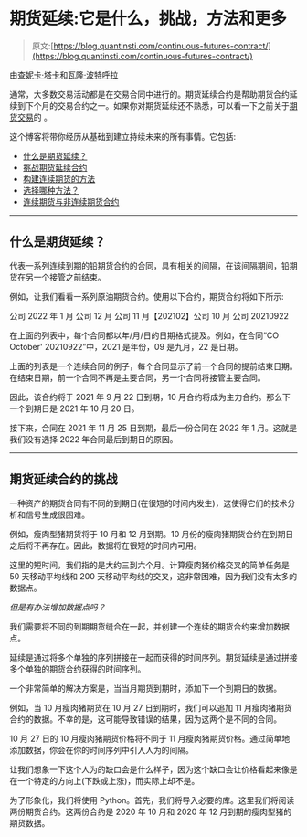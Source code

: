 # 期货延续:它是什么，挑战，方法和更多

> 原文:[https://blog.quantinsti.com/continuous-futures-contract/](https://blog.quantinsti.com/continuous-futures-contract/)

由[查妮卡·塔卡](https://www.linkedin.com/in/chainika-bahl-thakar-b32971155/)和[瓦隆·波特呼拉](https://www.linkedin.com/in/varun-kumar-pothula-497322a6/)

通常，大多数交易活动都是在交易合同中进行的。期货延续合约是帮助期货合约延续到下个月的交易合约之一。如果你对期货延续还不熟悉，可以看一下之前关于[期货交易](/futures-trading/)的 [](/futures-trading/) 。

这个博客将带你经历从基础到建立持续未来的所有事情。它包括:

*   [什么是期货延续？](#what-is-futures-continuation)
*   [挑战期货延续合约](#challenge-with-futures-continuation-contract)
*   [构建连续期货的方法](#methods-to-build-a-continuous-futures)
*   [选择哪种方法？](#which-method-to-choose)
*   [连续期货与非连续期货合约](#continuous-futures-vs-non-continuous-futures-contracts)

* * *

## 什么是期货延续？

代表一系列连续到期的铅期货合约的合同，具有相关的间隔，在该间隔期间，铅期货在另一个接管之前结束。

例如，让我们看看一系列原油期货合约。使用以下合约，期货合约将如下所示:

公司 2022 年 1 月
公司 12 月
公司 11 月【202102】公司 10 月
公司 20210922

在上面的列表中，每个合同都以年/月/日的日期格式提及。例如，在合同“CO October' 20210922”中，2021 是年份，09 是九月，22 是日期。

上面的列表是一个连续合同的例子，每个合同显示了前一个合同的提前结束日期。在结束日期，前一个合同不再是主要合同，另一个合同将接管主要合同。

因此，该合约将于 2021 年 9 月 22 日到期，10 月合约将成为主力合约。那么下一个到期日是 2021 年 10 月 20 日。

接下来，合同在 2021 年 11 月 25 日到期，最后一份合同在 2022 年 1 月。这就是我们没有选择 2022 年合同最后到期日的原因。

* * *

## 期货延续合约的挑战

一种资产的期货合同有不同的到期日(在很短的时间内发生)，这使得它们的技术分析和信号生成很困难。

例如，瘦肉型猪期货将于 10 月和 12 月到期。10 月份的瘦肉猪期货合约在到期日之后将不再存在。因此，数据将在很短的时间内可用。

这里的短时间，我们指的是大约三到六个月。计算瘦肉猪价格交叉的简单任务是 50 天移动平均线和 200 天移动平均线的交叉，这非常困难，因为我们没有太多的数据点。

*但是有办法增加数据点吗？*

我们需要将不同的到期期货缝合在一起，并创建一个连续的期货合约来增加数据点。

延续是通过将多个单独的序列拼接在一起而获得的时间序列。期货延续是通过拼接多个单独的期货合约获得的时间序列。

一个非常简单的解决方案是，当当月期货到期时，添加下一个到期日的数据。

例如，当 10 月瘦肉猪期货在 10 月 27 日到期时，我们可以追加 11 月瘦肉猪期货合约的数据。不幸的是，这可能导致错误的结果，因为这两个是不同的合同。

10 月 27 日的 10 月瘦肉猪期货价格将不同于 11 月瘦肉猪期货价格。通过简单地添加数据，你会在你的时间序列中引入人为的间隔。

让我们想象一下这个人为的缺口会是什么样子，因为这个缺口会让价格看起来像是在一个特定的方向上(下跌或上涨)，而实际上却不是。

为了形象化，我们将使用 Python。首先，我们将导入必要的库。这里我们将阅读两份期货合约。这两份合约是 2020 年 10 月和 2020 年 12 月到期的瘦肉型猪的期货数据。